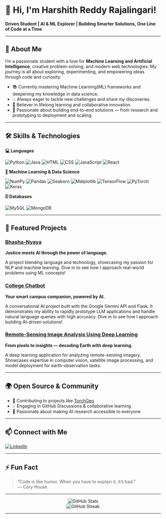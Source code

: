# 👋 Hi, I'm Harshith Reddy Rajalingari!

**Driven Student | AI & ML Explorer | Building Smarter Solutions, One Line of Code at a Time**

---

## 🚀 About Me

I’m a passionate student with a love for **Machine Learning and Artificial Intelligence**, creative problem-solving, and modern web technologies. My journey is all about exploring, experimenting, and empowering ideas through code and curiosity.

- 📚 Currently mastering  Machine Learning(ML) frameworks and deepening my knowledge in data science.
- 💡 Always eager to tackle new challenges and share my discoveries.
- 🧠 Believer in lifelong learning and collaborative innovation.
- 🚀 Passionate about building end-to-end solutions — from research and prototyping to deployment and scaling.

---

## 🛠️ Skills & Technologies

**💻 Languages**  

![Python](https://img.shields.io/badge/Python-3776AB?logo=python&logoColor=white) 
![Java](https://img.shields.io/badge/Java-007396?logo=java&logoColor=white) 
![HTML](https://img.shields.io/badge/HTML5-E34F26?logo=html5&logoColor=white) 
![CSS](https://img.shields.io/badge/CSS3-1572B6?logo=css3&logoColor=white) 
![JavaScript](https://img.shields.io/badge/JavaScript-F7DF1E?logo=javascript&logoColor=black)
![React](https://img.shields.io/badge/React-61DAFB?style=flat&logo=react&logoColor=white)

**🤖 Machine Learning & Data Science** 
 
![NumPy](https://img.shields.io/badge/NumPy-013243?logo=numpy&logoColor=white)
![Pandas](https://img.shields.io/badge/Pandas-150458?logo=pandas&logoColor=white)
![Seaborn](https://img.shields.io/badge/Seaborn-76B900?logo=seaborn&logoColor=white)
![Matplotlib](https://img.shields.io/badge/Matplotlib-11557C?logo=matplotlib&logoColor=white)
![TensorFlow](https://img.shields.io/badge/TensorFlow-FF6F00?logo=tensorflow&logoColor=white)
![PyTorch](https://img.shields.io/badge/PyTorch-EE4C2C?logo=pytorch&logoColor=white)
![Keras](https://img.shields.io/badge/Keras-D00000?logo=keras&logoColor=white)

 **🗄️ Databases**
 
![MySQL](https://img.shields.io/badge/MySQL-4479A1?style=flat&logo=mysql&logoColor=white)  ![MongoDB](https://img.shields.io/badge/MongoDB-4EA94B?style=flat&logo=mongodb&logoColor=white)  

---

## 🌟 Featured Projects

### [Bhasha-Nyaya](https://github.com/Harshith-Reddy11/bhasha-nyaya) 
 **Justice meets AI through the power of language.**

A project blending language and technology, showcasing my passion for NLP and machine learning. Dive in to see how I approach real-world problems using ML concepts!

### [College Chatbot](https://github.com/Harshith-Reddy11/College_Chatbot)  
**Your smart campus companion, powered by AI.**

A conversational AI project built with the Google Gemini API and Flask. It demonstrates my ability to rapidly prototype LLM applications and handle natural language queries with high accuracy. Dive in to see how I approach building AI-driven solutions!

### [Remote-Sensing Image Analysis Using Deep Learning](https://github.com/Harshith-Reddy11/Remote-Sensing-Image-Analysis-Using-Deep-Learning)  
**From pixels to insights — decoding Earth with deep learning.**

A deep learning application for analyzing remote-sensing imagery. Showcases expertise in computer vision, satellite image processing, and model deployment for earth-observation tasks.


---

## 🌍 Open Source & Community  
- 🤝 Contributing to projects like [TorchGeo](https://github.com/microsoft/torchgeo)  
- 💡 Engaging in GitHub Discussions & collaborative learning
- 🚀 Passionate about making AI research accessible to everyone
  

---

## 📫 Connect with Me

[![LinkedIn](https://img.shields.io/badge/LinkedIn-0A66C2?logo=linkedin&logoColor=white)](https://www.linkedin.com/in/harshithreddyrajalingari/)

---

## ⚡ Fun Fact

> “Code is like humor. When you have to explain it, it’s bad.”  
> — Cory House

---

<p align="center">
  <img src="https://github-readme-stats.vercel.app/api?username=Harshith-Reddy11&show_icons=true&hide_border=true&theme=radical" alt="GitHub Stats" />
  <br>
  <img src="https://github-readme-streak-stats.herokuapp.com/?user=Harshith-Reddy11&theme=radical&hide_border=true" alt="GitHub Streak" />
</p>

---

<!--
Feel free to reach out or check out my repos for more cool projects!!
-->
